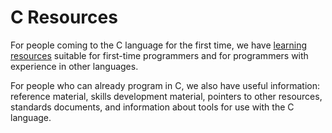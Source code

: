 # C Resources

For people coming to the C language for the first time, we have
[learning resources](learning) suitable for first-time programmers and
for programmers with experience in other languages.

For people who can already program in C, we also have useful
information: reference material, skills development material, pointers
to other resources, standards documents, and information about tools
for use with the C language.
